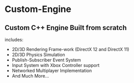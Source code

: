# Custom-Engine
## Custom C++ Engine Built from scratch

includes:
* 2D/3D Rendering Frame-work (DirectX 12 and DirectX 11) <br>
* 2D/3D Physics Simulation <br>
* Publish-Subscriber Event System <br>
* Input System with Xbox Controller support <br>
* Networked Multiplayer Implementation <br>
* And Much More...
